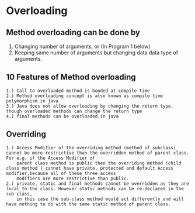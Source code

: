 # Overloading
## Method overloading can be done by

  1. Changing number of arguments, or  (In Program 1 below)
  2. Keeping same number of arguments but changing data data type of arguments.

## 10 Features of Method overloading
    1.) Call to overloaded method is bonded at compile time
    2.) Method overloading concept is also known as compile time polymorphism in java
    3.) Java does not allow overloading by changing the return type, though overloaded methods can change the return type
    4.) final methods can be overloaded in java
    
 
## Overriding
    1.) Access Modifier of the overriding method (method of subclass) cannot be more restrictive than the overridden method of parent class. For e.g. if the Access Modifier of
        parent class method is public then the overriding method (child class method ) cannot have private, protected and default Access modifier,because all of these three access
        modifiers are more restrictive than public.
    2.) private, static and final methods cannot be overridden as they are local to the class. However static methods can be re-declared in the sub class,
        in this case the sub-class method would act differently and will have nothing to do with the same static method of parent class.


